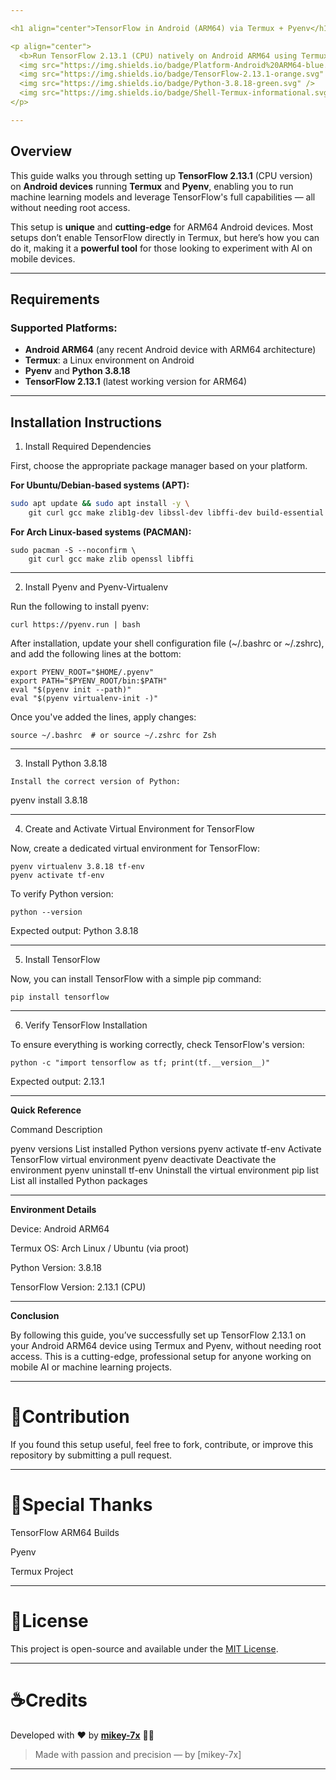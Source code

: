 ```yaml
---

<h1 align="center">TensorFlow in Android (ARM64) via Termux + Pyenv</h1>

<p align="center">
  <b>Run TensorFlow 2.13.1 (CPU) natively on Android ARM64 using Termux and Pyenv</b><br><br>
  <img src="https://img.shields.io/badge/Platform-Android%20ARM64-blue.svg" />
  <img src="https://img.shields.io/badge/TensorFlow-2.13.1-orange.svg" />
  <img src="https://img.shields.io/badge/Python-3.8.18-green.svg" />
  <img src="https://img.shields.io/badge/Shell-Termux-informational.svg" />
</p>

---
```


## Overview

This guide walks you through setting up **TensorFlow 2.13.1** (CPU version) on **Android devices** running **Termux** and **Pyenv**, enabling you to run machine learning models and leverage TensorFlow's full capabilities — all without needing root access.

This setup is **unique** and **cutting-edge** for ARM64 Android devices. Most setups don’t enable TensorFlow directly in Termux, but here’s how you can do it, making it a **powerful tool** for those looking to experiment with AI on mobile devices.

---

## Requirements

### Supported Platforms:

- **Android ARM64** (any recent Android device with ARM64 architecture)
- **Termux**: a Linux environment on Android
- **Pyenv** and **Python 3.8.18**
- **TensorFlow 2.13.1** (latest working version for ARM64)

---

## Installation Instructions

1. Install Required Dependencies

First, choose the appropriate package manager based on your platform.

**For Ubuntu/Debian-based systems (APT):**

```bash
sudo apt update && sudo apt install -y \
    git curl gcc make zlib1g-dev libssl-dev libffi-dev build-essential
```

**For Arch Linux-based systems (PACMAN):**

```
sudo pacman -S --noconfirm \
    git curl gcc make zlib openssl libffi

```
---

2. Install Pyenv and Pyenv-Virtualenv

Run the following to install pyenv:
```
curl https://pyenv.run | bash
```

After installation, update your shell configuration file (~/.bashrc or ~/.zshrc), and add the following lines at the bottom:
```
export PYENV_ROOT="$HOME/.pyenv"
export PATH="$PYENV_ROOT/bin:$PATH"
eval "$(pyenv init --path)"
eval "$(pyenv virtualenv-init -)"
```

Once you've added the lines, apply changes:
```
source ~/.bashrc  # or source ~/.zshrc for Zsh
```

---

3. Install Python 3.8.18
```
Install the correct version of Python:
```

pyenv install 3.8.18


---

4. Create and Activate Virtual Environment for TensorFlow

Now, create a dedicated virtual environment for TensorFlow:
```
pyenv virtualenv 3.8.18 tf-env
pyenv activate tf-env
```

To verify Python version:
```
python --version
```

Expected output: Python 3.8.18


---

5. Install TensorFlow

Now, you can install TensorFlow with a simple pip command:
```
pip install tensorflow
```

---

6. Verify TensorFlow Installation

To ensure everything is working correctly, check TensorFlow's version:
```
python -c "import tensorflow as tf; print(tf.__version__)"
```

Expected output: 2.13.1


---

**Quick Reference**

Command	Description

pyenv versions	List installed Python versions
pyenv activate tf-env	Activate TensorFlow virtual environment
pyenv deactivate	Deactivate the environment
pyenv uninstall tf-env	Uninstall the virtual environment
pip list	List all installed Python packages



---

**Environment Details**

Device: Android ARM64

Termux OS: Arch Linux / Ubuntu (via proot)

Python Version: 3.8.18

TensorFlow Version: 2.13.1 (CPU)


---


**Conclusion**

By following this guide, you’ve successfully set up TensorFlow 2.13.1 on your Android ARM64 device using Termux and Pyenv, without needing root access. This is a cutting-edge, professional setup for anyone working on mobile AI or machine learning projects.


---

# 🍁Contribution

If you found this setup useful, feel free to fork, contribute, or improve this repository by submitting a pull request.


---

# 🪽Special Thanks

TensorFlow ARM64 Builds

Pyenv

Termux Project

---

# 📜License

This project is open-source and available under the [MIT License](LICENSE).

---

# ☕Credits

Developed with  ❤️ by **[mikey-7x](https://github.com/mikey-7x)** 🚀🔥  

> Made with passion and precision — by [mikey-7x]



---

